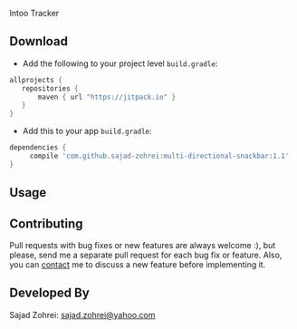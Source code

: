 Intoo Tracker
 
## Download
 
 -  Add the following to your project level `build.gradle`:
 
 ```gradle
 allprojects {
	repositories {
		maven { url "https://jitpack.io" }
	}
}
```

 -  Add this to your app `build.gradle`:

```gradle
dependencies {
     compile 'com.github.sajad-zohrei:multi-directional-snackbar:1.1'
}
```

## Usage

## Contributing

Pull requests with bug fixes or new features are always welcome :), but please, send me a separate pull request for each bug fix or feature. Also, you can [contact](mailto:sajad.zohrei@yahoo.com) me to discuss a new feature before implementing it.

## Developed By
Sajad Zohrei: <sajad.zohrei@yahoo.com>

